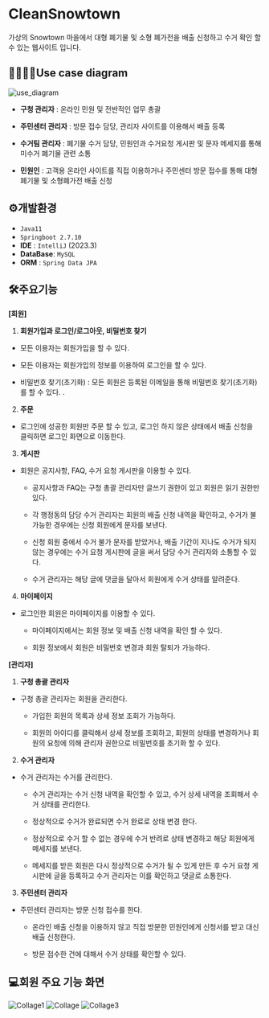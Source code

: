 # CleanSnowtown
가상의 Snowtown 마을에서 대형 폐기물 및 소형 폐가전을 배출 신청하고 수거 확인 할 수 있는 웹사이트 입니다.
## 👨‍👨‍👧‍👧Use case diagram
![use_diagram](https://github.com/yumi530/CleanSnowtown/assets/111278834/dee96945-ca02-4de4-8406-6b3b6c92852e)
+ **구청 관리자** : 온라인 민원 및 전반적인 업무 총괄

+ **주민센터 관리자** : 방문 접수 담당, 관리자 사이트를 이용해서 배출 등록

+ **수거팀 관리자** : 폐기물 수거 담당, 민원인과 수거요청 게시판 및 문자 메세지를 통해 미수거 폐기물 관련 소통

+ **민원인** : 고객용 온라인 사이트를 직접 이용하거나 주민센터 방문 접수를 통해 대형폐기물 및 소형폐가전 배출 신청
## ⚙️개발환경
+ `Java11`
+ `Springboot 2.7.10`
+ **IDE** : `IntelliJ` (2023.3)
+ **DataBase**: `MySQL` 
+ **ORM** : `Spring Data JPA`
## 🛠주요기능
**[회원]**

1. **회원가입과 로그인/로그아웃, 비밀번호 찾기**
- 모든 이용자는 회원가입을 할 수 있다.    
 
- 모든 이용자는 회원가입의 정보를 이용하여 로그인을 할 수 있다.

- 비밀번호 찾기(초기화) : 모든 회원은 등록된 이메일을 통해 비밀번호 찾기(초기화)를 할 수 있다.
   .

2. **주문**
- 로그인에 성공한 회원만 주문 할 수 있고, 로그인 하지 않은 상태에서 배출 신청을 클릭하면 로그인 화면으로 이동한다.
   
3. **게시판**
- 회원은 공지사항, FAQ, 수거 요청 게시판을 이용할 수 있다.

    - 공지사항과 FAQ는 구청 총괄 관리자만 글쓰기 권한이 있고 회원은 읽기 권한만 있다.
   
    - 각 행정동의 담당 수거 관리자는 회원의 배출 신청 내역을 확인하고, 수거가 불가능한 경우에는 신청 회원에게 문자를 보낸다.

    - 신청 회원 중에서 수거 불가 문자를 받았거나, 배출 기간이 지나도 수거가 되지 않는 경우에는 수거 요청 게시판에 글을 써서 담당 수거 관리자와 소통할 수 있다.
    
    - 수거 관리자는 해당 글에 댓글을 달아서 회원에게 수거 상태를 알려준다.
    
4. **마이페이지**
- 로그인한 회원은 마이페이지를 이용할 수 있다.
 
    - 마이페이지에서는 회원 정보 및 배출 신청 내역을 확인 할 수 있다.
    
    - 회원 정보에서 회원은 비밀번호 변경과 회원 탈퇴가 가능하다.
        

**[관리자]**
1. **구청 총괄 관리자**
- 구청 총괄 관리자는 회원을 관리한다.

    - 가입한 회원의 목록과 상세 정보 조회가 가능하다.

    - 회원의 아이디를 클릭해서 상세 정보를 조회하고, 회원의 상태를 변경하거나 회원의 요청에 의해 관리자 권한으로 비밀번호를 초기화 할 수 있다.
    
2. **수거 관리자**
- 수거 관리자는 수거를 관리한다.

    - 수거 관리자는 수거 신청 내역을 확인할 수 있고, 수거 상세 내역을 조회해서 수거 상태를 관리한다.
    
    - 정상적으로 수거가 완료되면 수거 완료로 상태 변경 한다.
    
    - 정상적으로 수거 할 수 없는 경우에 수거 반려로 상태 변경하고 해당 회원에게 메세지를 보낸다.
    
    - 메세지를 받은 회원은 다시 정상적으로 수거가 될 수 있게 만든 후 수거 요청 게시판에 글을 등록하고 수거 관리자는 이를 확인하고 댓글로 소통한다.  
      
3. **주민센터 관리자**
- 주민센터 관리자는 방문 신청 접수를 한다.

    - 온라인 배출 신청을 이용하지 않고 직접 방문한 민원인에게 신청서를 받고 대신 배출 신청한다.
    
    - 방문 접수한 건에 대해서 수거 상태를 확인할 수 있다.
## 💻회원 주요 기능 화면
![Collage1](https://github.com/yumi530/CleanSnowtown/assets/111278834/dcd61794-e234-45f7-b780-85f79caffb0d)
![Collage](https://github.com/yumi530/CleanSnowtown/assets/111278834/26a63a6e-9c5d-44b4-beda-0c6109e59219)
![Collage3](https://github.com/yumi530/CleanSnowtown/assets/111278834/f9175455-9c53-4f3c-851d-c24b2fd7e9b3)
